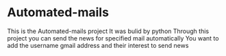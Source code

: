 # Automated-mails

This is the Automated-mails project
It was bulid by python 
Through this project you can send the news for specified mail automatically
You want to add the username gmail address and their interest to send news 
